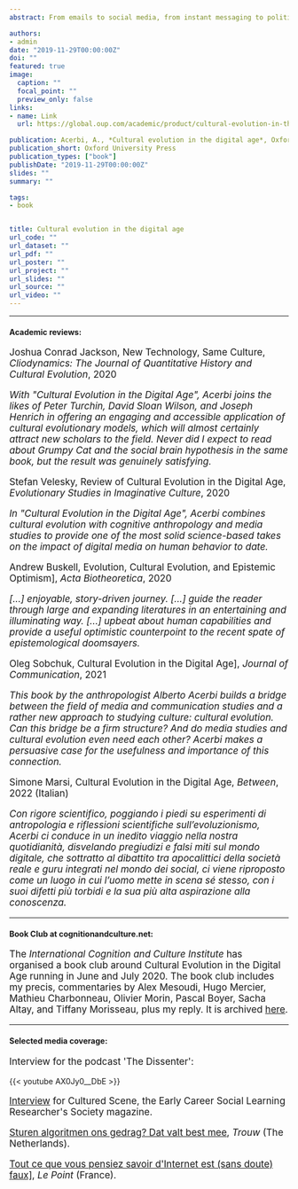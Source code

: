 ```yaml
---
abstract: From emails to social media, from instant messaging to political memes, the way we produce and transmit culture is radically changing. Understanding the consequences of the massive diffusion of digital media is of the utmost importance, both from the intellectual and the social point of view. 'Cultural Evolution in the Digital Age' proposes that a specific discipline - cultural evolution - provides an excellent framework to analyse our digital age. Cultural evolution is a vibrant, interdisciplinary, and increasingly productive scientific framework that aims to provide a naturalistic and quantitative explanation of culture. In the book the author shows how cultural evolution offers both a sophisticated view of human behaviour, grounded in cognitive science and evolutionary theory, and a strong quantitative and experimental methodology. The book examines in depth various topics that directly originate from the application of cultural evolution research to digital media. Is online social influence radically different from previous forms of social influence? Do digital media amplify the effects of popularity and celebrity influence? What are the psychological forces that favour the spread of online misinformation? What are the effects of the hyper-availability of information online on cultural cumulation? The cultural evolutionary perspective provides novel insights, and a relatively encouraging take on the overall effects of our online activities on our culture. Cultural Evolution is an area of rapidly growing interest, and this timely book will be important reading for students and researchers in the fields of psychology, anthropology, cognitive science, and the media.

authors:
- admin
date: "2019-11-29T00:00:00Z"
doi: ""
featured: true
image:
  caption: ""
  focal_point: ""
  preview_only: false
links:
- name: Link
  url: https://global.oup.com/academic/product/cultural-evolution-in-the-digital-age-9780198835943?cc=gb&lang=en&

publication: Acerbi, A., *Cultural evolution in the digital age*, Oxford University Press 
publication_short: Oxford University Press
publication_types: ["book"]
publishDate: "2019-11-29T00:00:00Z"
slides: ""
summary: ""

tags:
- book


title: Cultural evolution in the digital age
url_code: ""
url_dataset: ""
url_pdf: ""
url_poster: ""
url_project: ""
url_slides: ""
url_source: ""
url_video: ""
---
```


---

<h4>Academic reviews:</h4>

 <p style="font-size:17px">Joshua Conrad Jackson, New Technology, Same Culture, <em>Cliodynamics: The Journal of Quantitative History and Cultural Evolution</em>, 2020</p>

<p style="font-size:17px"><em>With "Cultural Evolution in the Digital Age", Acerbi joins the likes of Peter Turchin, David Sloan Wilson, and Joseph Henrich in offering an engaging and accessible application of cultural evolutionary models, which will almost certainly attract new scholars to the field. Never did I expect to read about Grumpy Cat and the social brain hypothesis in the same book, but the result was genuinely satisfying.</em></p>

<p style="font-size:17px">Stefan Velesky, Review of Cultural Evolution in the Digital Age, <em>Evolutionary Studies in Imaginative Culture</em>, 2020</p>

<p style="font-size:17px"><em>In "Cultural Evolution in the Digital Age", Acerbi combines cultural evolution with cognitive anthropology and media studies to provide one of the most solid science-based takes on the impact of digital media on human behavior to date.</em></p>

<p style="font-size:17px">Andrew Buskell, Evolution, Cultural Evolution, and Epistemic Optimism], <em>Acta Biotheoretica</em>, 2020</p>

<p style="font-size:17px"><em>[...] enjoyable, story-driven journey. [...] guide the reader through large and expanding literatures in an entertaining and illuminating way. [...] upbeat about human capabilities and provide a useful optimistic counterpoint to the recent spate of epistemological doomsayers.</em></p>

<p style="font-size:17px">Oleg Sobchuk, Cultural Evolution in the Digital Age], <em>Journal of Communication</em>, 2021</p>

<p style="font-size:17px"><em>This book by the anthropologist Alberto Acerbi builds a bridge between the field of media and communication studies and a rather new approach to studying culture: cultural evolution. Can this bridge be a firm structure? And do media studies and cultural evolution even need each other? Acerbi makes a persuasive case for the usefulness and importance of this connection.</em></p>

<p style="font-size:17px">Simone Marsi, Cultural Evolution in the Digital Age, <em>Between</em>, 2022 (Italian)</p>

<p style="font-size:17px"><em>Con rigore scientifico, poggiando i piedi su esperimenti di antropologia e riflessioni scientifiche sull’evoluzionismo, Acerbi ci conduce in un inedito viaggio nella nostra quotidianità, disvelando pregiudizi e falsi miti sul mondo digitale, che sottratto al dibattito tra apocalittici della società reale e guru integrati nel mondo dei social, ci viene riproposto come un luogo in cui l’uomo mette in scena sé stesso, con i suoi difetti più torbidi e la sua più alta aspirazione alla conoscenza.</em></p>

---

<h4>Book Club at cognitionandculture.net:</h4>

<p style="font-size:17px">The <em>International Cognition and Culture Institute</em> has organised a book club around Cultural Evolution in the Digital Age running in June and July 2020. The book club includes my precis, commentaries by Alex Mesoudi, Hugo Mercier, Mathieu Charbonneau, Olivier Morin, Pascal Boyer, Sacha Altay, and Tiffany Morisseau, plus my reply. It is archived <a href="https://cognitionandculture.net/webinars/index.html">here</a>.</p>

---

<h4>Selected media coverage:</h4>

<p style="font-size:17px">Interview for the podcast 'The Dissenter':</p>

{{< youtube AX0Jy0__DbE >}}

<p style="font-size:17px"><a href="https://www.cultured-scene.org/2020/07/15/cultural-evolution-in-the-digital-age/">Interview</a> for Cultured Scene, the Early Career Social Learning Researcher's Society magazine.</p>

<p style="font-size:17px"><a href="https://www.trouw.nl/wetenschap/sturen-algoritmen-ons-gedrag-dat-valt-best-mee~ba0035f5/">Sturen algoritmen ons gedrag? Dat valt best mee</a>, <em>Trouw</em> (The Netherlands).</p>

<p style="font-size:17px"><a href="https://www.lepoint.fr/phebe/phebe-tout-ce-que-vous-pensiez-savoir-d-internet-est-sans-doute-faux-07-02-2020-2361661_3590.php#">Tout ce que vous pensiez savoir d'Internet est (sans doute) faux]</a>, <em>Le Point</em> (France).</p>